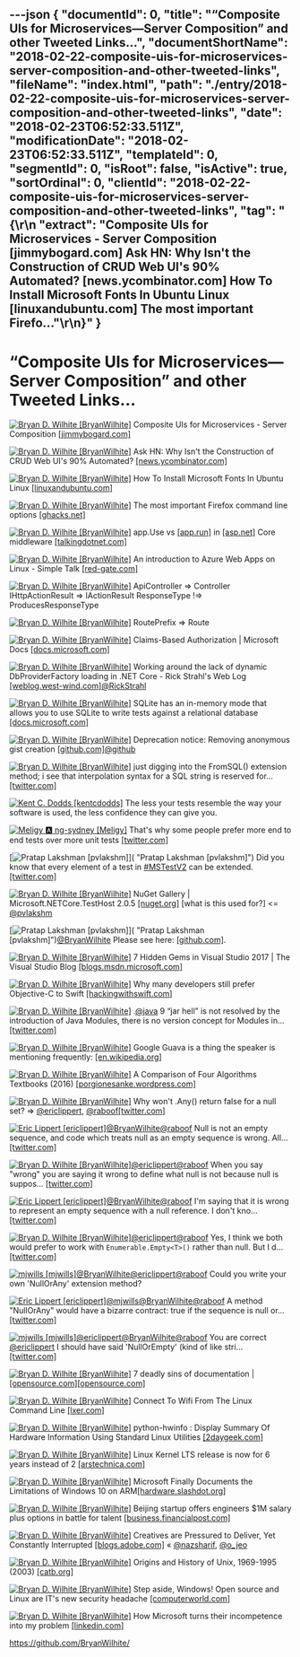 ---json
{
  "documentId": 0,
  "title": "“Composite UIs for Microservices—Server Composition” and other Tweeted Links…",
  "documentShortName": "2018-02-22-composite-uis-for-microservices-server-composition-and-other-tweeted-links",
  "fileName": "index.html",
  "path": "./entry/2018-02-22-composite-uis-for-microservices-server-composition-and-other-tweeted-links",
  "date": "2018-02-23T06:52:33.511Z",
  "modificationDate": "2018-02-23T06:52:33.511Z",
  "templateId": 0,
  "segmentId": 0,
  "isRoot": false,
  "isActive": true,
  "sortOrdinal": 0,
  "clientId": "2018-02-22-composite-uis-for-microservices-server-composition-and-other-tweeted-links",
  "tag": "{\r\n  \"extract\": \"Composite UIs for Microservices - Server Composition [jimmybogard.com] Ask HN: Why Isn't the Construction of CRUD Web UI's 90% Automated? [news.ycombinator.com] How To Install Microsoft Fonts In Ubuntu Linux [linuxandubuntu.com] The most important Firefo...\"\r\n}"
}
---

# “Composite UIs for Microservices—Server Composition” and other Tweeted Links…

[<img alt="Bryan D. Wilhite [BryanWilhite]" src="https://songhay.blob.core.windows.net/shared-social-twitter/BryanWilhite.jpeg">](http://songhayblog.azurewebsites.net/ "Bryan D. Wilhite [BryanWilhite]") Composite UIs for Microservices - Server Composition [[jimmybogard.com]](https://jimmybogard.com/composite-uis-for-microservices-server-composition/)

[<img alt="Bryan D. Wilhite [BryanWilhite]" src="https://songhay.blob.core.windows.net/shared-social-twitter/BryanWilhite.jpeg">](http://songhayblog.azurewebsites.net/ "Bryan D. Wilhite [BryanWilhite]") Ask HN: Why Isn't the Construction of CRUD Web UI's 90% Automated? [[news.ycombinator.com]](https://news.ycombinator.com/item?id=15429616)

[<img alt="Bryan D. Wilhite [BryanWilhite]" src="https://songhay.blob.core.windows.net/shared-social-twitter/BryanWilhite.jpeg">](http://songhayblog.azurewebsites.net/ "Bryan D. Wilhite [BryanWilhite]") How To Install Microsoft Fonts In Ubuntu Linux [[linuxandubuntu.com]](http://www.linuxandubuntu.com/home/how-to-install-microsoft-fonts-in-ubuntu-linux)

[<img alt="Bryan D. Wilhite [BryanWilhite]" src="https://songhay.blob.core.windows.net/shared-social-twitter/BryanWilhite.jpeg">](http://songhayblog.azurewebsites.net/ "Bryan D. Wilhite [BryanWilhite]") The most important Firefox command line options [[ghacks.net]](https://www.ghacks.net/2017/10/08/the-most-important-firefox-command-line-options/)

[<img alt="Bryan D. Wilhite [BryanWilhite]" src="https://songhay.blob.core.windows.net/shared-social-twitter/BryanWilhite.jpeg">](http://songhayblog.azurewebsites.net/ "Bryan D. Wilhite [BryanWilhite]") app.Use vs [[app.run]](http://app.Run) in [[asp.net]](http://ASP.NET) Core middleware [[talkingdotnet.com]](http://www.talkingdotnet.com/app-use-vs-app-run-asp-net-core-middleware/)

[<img alt="Bryan D. Wilhite [BryanWilhite]" src="https://songhay.blob.core.windows.net/shared-social-twitter/BryanWilhite.jpeg">](http://songhayblog.azurewebsites.net/ "Bryan D. Wilhite [BryanWilhite]") An introduction to Azure Web Apps on Linux - Simple Talk [[red-gate.com]](https://www.red-gate.com/simple-talk/cloud/platform-as-a-service/introduction-azure-web-apps-linux/)

[<img alt="Bryan D. Wilhite [BryanWilhite]" src="https://songhay.blob.core.windows.net/shared-social-twitter/BryanWilhite.jpeg">](http://songhayblog.azurewebsites.net/ "Bryan D. Wilhite [BryanWilhite]") ApiController => Controller IHttpActionResult => IActionResult ResponseType !=> ProducesResponseType

[<img alt="Bryan D. Wilhite [BryanWilhite]" src="https://songhay.blob.core.windows.net/shared-social-twitter/BryanWilhite.jpeg">](http://songhayblog.azurewebsites.net/ "Bryan D. Wilhite [BryanWilhite]") RoutePrefix => Route

[<img alt="Bryan D. Wilhite [BryanWilhite]" src="https://songhay.blob.core.windows.net/shared-social-twitter/BryanWilhite.jpeg">](http://songhayblog.azurewebsites.net/ "Bryan D. Wilhite [BryanWilhite]") Claims-Based Authorization | Microsoft Docs [[docs.microsoft.com]](https://docs.microsoft.com/en-us/aspnet/core/security/authorization/claims)

[<img alt="Bryan D. Wilhite [BryanWilhite]" src="https://songhay.blob.core.windows.net/shared-social-twitter/BryanWilhite.jpeg">](http://songhayblog.azurewebsites.net/ "Bryan D. Wilhite [BryanWilhite]") Working around the lack of dynamic DbProviderFactory loading in .NET Core - Rick Strahl's Web Log [[weblog.west-wind.com]](https://weblog.west-wind.com/posts/2017/Nov/27/Working-around-the-lack-of-dynamic-DbProviderFactory-loading-in-NET-Core)[@RickStrahl](http://twitter.com/RickStrahl)

[<img alt="Bryan D. Wilhite [BryanWilhite]" src="https://songhay.blob.core.windows.net/shared-social-twitter/BryanWilhite.jpeg">](http://songhayblog.azurewebsites.net/ "Bryan D. Wilhite [BryanWilhite]") SQLite has an in-memory mode that allows you to use SQLite to write tests against a relational database [[docs.microsoft.com]](https://docs.microsoft.com/en-us/ef/core/miscellaneous/testing/sqlite)

[<img alt="Bryan D. Wilhite [BryanWilhite]" src="https://songhay.blob.core.windows.net/shared-social-twitter/BryanWilhite.jpeg">](http://songhayblog.azurewebsites.net/ "Bryan D. Wilhite [BryanWilhite]") Deprecation notice: Removing anonymous gist creation [[github.com]](https://github.com/blog/2503-deprecation-notice-removing-anonymous-gist-creation)[@github](http://twitter.com/github)

[<img alt="Bryan D. Wilhite [BryanWilhite]" src="https://songhay.blob.core.windows.net/shared-social-twitter/BryanWilhite.jpeg">](http://songhayblog.azurewebsites.net/ "Bryan D. Wilhite [BryanWilhite]") just digging into the FromSQL() extension method; i see that interpolation syntax for a SQL string is reserved for… [[twitter.com]](https://twitter.com/i/web/status/964602057142321152)

[<img alt="Kent C. Dodds [kentcdodds]" src="https://songhay.blob.core.windows.net/shared-social-twitter/kentcdodds.jpg">](http://kentcdodds.com/ "Kent C. Dodds [kentcdodds]") The less your tests resemble the way your software is used, the less confidence they can give you.

[<img alt="Meligy 🅰️ ng-sydney [Meligy]" src="https://songhay.blob.core.windows.net/shared-social-twitter/Meligy.jpeg">](https://www.gurustop.net/ "Meligy 🅰️ ng-sydney [Meligy]") That's why some people prefer more end to end tests over more unit tests [[twitter.com]](https://twitter.com/kentcdodds/status/965052178267176960)

[<img alt="Pratap Lakshman [pvlakshm]" src="https://songhay.blob.core.windows.net/shared-social-twitter/pvlakshm.jpeg">]( "Pratap Lakshman [pvlakshm]") Did you know that every element of a test in [#MSTestV2](http://twitter.com/search?q=%23MSTestV2) can be extended. [[twitter.com]](https://twitter.com/pvlakshm/status/965590175731482626/photo/1)

[<img alt="Bryan D. Wilhite [BryanWilhite]" src="https://songhay.blob.core.windows.net/shared-social-twitter/BryanWilhite.jpeg">](http://songhayblog.azurewebsites.net/ "Bryan D. Wilhite [BryanWilhite]") NuGet Gallery | Microsoft.NETCore.TestHost 2.0.5 [[nuget.org]](https://www.nuget.org/packages/Microsoft.NETCore.TestHost/) [what is this used for?] <= [@pvlakshm](http://twitter.com/pvlakshm)

[<img alt="Pratap Lakshman [pvlakshm]" src="https://songhay.blob.core.windows.net/shared-social-twitter/pvlakshm.jpeg">]( "Pratap Lakshman [pvlakshm]")[@BryanWilhite](http://twitter.com/BryanWilhite) Please see here: [[github.com]](https://github.com/Microsoft/vstest-docs/blob/master/RFCs/0001-Test-Platform-Architecture.md).

[<img alt="Bryan D. Wilhite [BryanWilhite]" src="https://songhay.blob.core.windows.net/shared-social-twitter/BryanWilhite.jpeg">](http://songhayblog.azurewebsites.net/ "Bryan D. Wilhite [BryanWilhite]") 7 Hidden Gems in Visual Studio 2017 | The Visual Studio Blog [[blogs.msdn.microsoft.com]](https://blogs.msdn.microsoft.com/visualstudio/2017/10/05/7-hidden-gems-in-visual-studio-2017/)

[<img alt="Bryan D. Wilhite [BryanWilhite]" src="https://songhay.blob.core.windows.net/shared-social-twitter/BryanWilhite.jpeg">](http://songhayblog.azurewebsites.net/ "Bryan D. Wilhite [BryanWilhite]") Why many developers still prefer Objective-C to Swift [[hackingwithswift.com]](https://www.hackingwithswift.com/articles/27/why-many-developers-still-prefer-objective-c-to-swift)

[<img alt="Bryan D. Wilhite [BryanWilhite]" src="https://songhay.blob.core.windows.net/shared-social-twitter/BryanWilhite.jpeg">](http://songhayblog.azurewebsites.net/ "Bryan D. Wilhite [BryanWilhite]") .[@java](http://twitter.com/java) 9 “jar hell” is not resolved by the introduction of Java Modules, there is no version concept for Modules in… [[twitter.com]](https://twitter.com/i/web/status/964575879438336000)

[<img alt="Bryan D. Wilhite [BryanWilhite]" src="https://songhay.blob.core.windows.net/shared-social-twitter/BryanWilhite.jpeg">](http://songhayblog.azurewebsites.net/ "Bryan D. Wilhite [BryanWilhite]") Google Guava is a thing the speaker is mentioning frequently: [[en.wikipedia.org]](https://en.wikipedia.org/wiki/Google_Guava)

[<img alt="Bryan D. Wilhite [BryanWilhite]" src="https://songhay.blob.core.windows.net/shared-social-twitter/BryanWilhite.jpeg">](http://songhayblog.azurewebsites.net/ "Bryan D. Wilhite [BryanWilhite]") A Comparison of Four Algorithms Textbooks (2016) [[porgionesanke.wordpress.com]](https://porgionesanke.wordpress.com/2016/07/11/a-comparison-of-four-algorithms-textbooks/)

[<img alt="Bryan D. Wilhite [BryanWilhite]" src="https://songhay.blob.core.windows.net/shared-social-twitter/BryanWilhite.jpeg">](http://songhayblog.azurewebsites.net/ "Bryan D. Wilhite [BryanWilhite]") Why won't .Any() return false for a null set? => [@ericlippert](http://twitter.com/ericlippert), [@raboof](http://twitter.com/raboof)[[twitter.com]](https://twitter.com/BryanWilhite/status/965765814065377281/photo/1)

[<img alt="Eric Lippert [ericlippert]" src="https://songhay.blob.core.windows.net/shared-social-twitter/ericlippert.jpeg">](http://ericlippert.com/ "Eric Lippert [ericlippert]")[@BryanWilhite](http://twitter.com/BryanWilhite)[@raboof](http://twitter.com/raboof) Null is not an empty sequence, and code which treats null as an empty sequence is wrong. All… [[twitter.com]](https://twitter.com/i/web/status/965990785664495616)

[<img alt="Bryan D. Wilhite [BryanWilhite]" src="https://songhay.blob.core.windows.net/shared-social-twitter/BryanWilhite.jpeg">](http://songhayblog.azurewebsites.net/ "Bryan D. Wilhite [BryanWilhite]")[@ericlippert](http://twitter.com/ericlippert)[@raboof](http://twitter.com/raboof) When you say "wrong" you are saying it wrong to define what null is not because null is suppos… [[twitter.com]](https://twitter.com/i/web/status/966019732049616896)

[<img alt="Eric Lippert [ericlippert]" src="https://songhay.blob.core.windows.net/shared-social-twitter/ericlippert.jpeg">](http://ericlippert.com/ "Eric Lippert [ericlippert]")[@BryanWilhite](http://twitter.com/BryanWilhite)[@raboof](http://twitter.com/raboof) I'm saying that it is wrong to represent an empty sequence with a null reference. I don't kno… [[twitter.com]](https://twitter.com/i/web/status/966025980782379008)

[<img alt="Bryan D. Wilhite [BryanWilhite]" src="https://songhay.blob.core.windows.net/shared-social-twitter/BryanWilhite.jpeg">](http://songhayblog.azurewebsites.net/ "Bryan D. Wilhite [BryanWilhite]")[@ericlippert](http://twitter.com/ericlippert)[@raboof](http://twitter.com/raboof) Yes, I think we both would prefer to work with `Enumerable.Empty<T>()` rather than null. But I d… [[twitter.com]](https://twitter.com/i/web/status/966035498983555072)

[<img alt="mjwills [mjwills]" src="https://songhay.blob.core.windows.net/shared-social-twitter/mjwills.jpg">](http://www.campaignmonitor.com/ "mjwills [mjwills]")[@BryanWilhite](http://twitter.com/BryanWilhite)[@ericlippert](http://twitter.com/ericlippert)[@raboof](http://twitter.com/raboof) Could you write your own 'NullOrAny' extension method?

[<img alt="Eric Lippert [ericlippert]" src="https://songhay.blob.core.windows.net/shared-social-twitter/ericlippert.jpeg">](http://ericlippert.com/ "Eric Lippert [ericlippert]")[@mjwills](http://twitter.com/mjwills)[@BryanWilhite](http://twitter.com/BryanWilhite)[@raboof](http://twitter.com/raboof) A method "NullOrAny" would have a bizarre contract: true if the sequence is null or… [[twitter.com]](https://twitter.com/i/web/status/966096707808215040)

[<img alt="mjwills [mjwills]" src="https://songhay.blob.core.windows.net/shared-social-twitter/mjwills.jpg">](http://www.campaignmonitor.com/ "mjwills [mjwills]")[@ericlippert](http://twitter.com/ericlippert)[@BryanWilhite](http://twitter.com/BryanWilhite)[@raboof](http://twitter.com/raboof) You are correct [@ericlippert](http://twitter.com/ericlippert) I should have said 'NullOrEmpty' (kind of like stri… [[twitter.com]](https://twitter.com/i/web/status/966101295554691072)

[<img alt="Bryan D. Wilhite [BryanWilhite]" src="https://songhay.blob.core.windows.net/shared-social-twitter/BryanWilhite.jpeg">](http://songhayblog.azurewebsites.net/ "Bryan D. Wilhite [BryanWilhite]") 7 deadly sins of documentation | [[opensource.com]](http://Opensource.com)[[opensource.com]](https://opensource.com/article/17/10/7-deadly-sins-documentation)

[<img alt="Bryan D. Wilhite [BryanWilhite]" src="https://songhay.blob.core.windows.net/shared-social-twitter/BryanWilhite.jpeg">](http://songhayblog.azurewebsites.net/ "Bryan D. Wilhite [BryanWilhite]") Connect To Wifi From The Linux Command Line [[lxer.com]](http://lxer.com/module/newswire/ext_link.php?rid=247401)

[<img alt="Bryan D. Wilhite [BryanWilhite]" src="https://songhay.blob.core.windows.net/shared-social-twitter/BryanWilhite.jpeg">](http://songhayblog.azurewebsites.net/ "Bryan D. Wilhite [BryanWilhite]") python-hwinfo : Display Summary Of Hardware Information Using Standard Linux Utilities [[2daygeek.com]](https://www.2daygeek.com/python-hwinfo-check-display-system-hardware-configuration-information-linux/)

[<img alt="Bryan D. Wilhite [BryanWilhite]" src="https://songhay.blob.core.windows.net/shared-social-twitter/BryanWilhite.jpeg">](http://songhayblog.azurewebsites.net/ "Bryan D. Wilhite [BryanWilhite]") Linux Kernel LTS release is now for 6 years instead of 2 [[arstechnica.com]](https://arstechnica.com/gadgets/2017/09/android-users-rejoice-linux-kernel-lts-releases-are-now-good-for-6-years/)

[<img alt="Bryan D. Wilhite [BryanWilhite]" src="https://songhay.blob.core.windows.net/shared-social-twitter/BryanWilhite.jpeg">](http://songhayblog.azurewebsites.net/ "Bryan D. Wilhite [BryanWilhite]") Microsoft Finally Documents the Limitations of Windows 10 on ARM[[hardware.slashdot.org]](https://hardware.slashdot.org/story/18/02/19/2116255/microsoft-finally-documents-the-limitations-of-windows-10-on-arm?utm_source=feedly1.0mainlinkanon&utm_medium=feed)

[<img alt="Bryan D. Wilhite [BryanWilhite]" src="https://songhay.blob.core.windows.net/shared-social-twitter/BryanWilhite.jpeg">](http://songhayblog.azurewebsites.net/ "Bryan D. Wilhite [BryanWilhite]") Beijing startup offers engineers $1M salary plus options in battle for talent [[business.financialpost.com]](http://business.financialpost.com/entrepreneur/1003-biz-wire-chinese-foe)

[<img alt="Bryan D. Wilhite [BryanWilhite]" src="https://songhay.blob.core.windows.net/shared-social-twitter/BryanWilhite.jpeg">](http://songhayblog.azurewebsites.net/ "Bryan D. Wilhite [BryanWilhite]") Creatives are Pressured to Deliver, Yet Constantly Interrupted [[blogs.adobe.com]](http://blogs.adobe.com/creativecloud/creatives-are-pressured-to-deliver-yet-constantly-interrupted) « [@nazsharif](http://twitter.com/nazsharif), [@o_jeo](http://twitter.com/o_jeo)

[<img alt="Bryan D. Wilhite [BryanWilhite]" src="https://songhay.blob.core.windows.net/shared-social-twitter/BryanWilhite.jpeg">](http://songhayblog.azurewebsites.net/ "Bryan D. Wilhite [BryanWilhite]") Origins and History of Unix, 1969-1995 (2003) [[catb.org]](http://www.catb.org/esr/writings/taoup/html/ch02s01.html)

[<img alt="Bryan D. Wilhite [BryanWilhite]" src="https://songhay.blob.core.windows.net/shared-social-twitter/BryanWilhite.jpeg">](http://songhayblog.azurewebsites.net/ "Bryan D. Wilhite [BryanWilhite]") Step aside, Windows! Open source and Linux are IT's new security headache [[computerworld.com]](https://www.computerworld.com/article/3230225/security/step-aside-windows-open-source-and-linux-are-it-s-new-security-headache.html)

[<img alt="Bryan D. Wilhite [BryanWilhite]" src="https://songhay.blob.core.windows.net/shared-social-twitter/BryanWilhite.jpeg">](http://songhayblog.azurewebsites.net/ "Bryan D. Wilhite [BryanWilhite]") How Microsoft turns their incompetence into my problem [[linkedin.com]](https://www.linkedin.com/pulse/how-microsoft-turns-incompetence-my-problem-mark-schouten/)

<https://github.com/BryanWilhite/>
